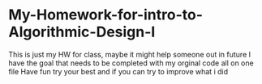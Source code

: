# My-Homework-for-intro-to-Algorithmic-Design-I
This is just my HW for class, maybe it might help someone out in future
I have the goal that needs to be completed with my orginal code all on one file 
Have fun try your best and if you can try to improve what i did 
